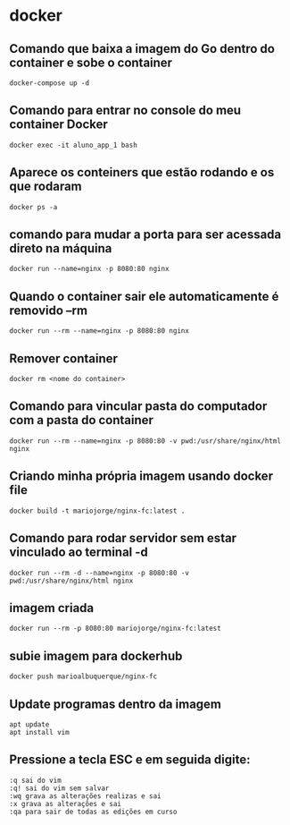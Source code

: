 ﻿# docker
## Comando que baixa a imagem do Go dentro do container e sobe o container
```
docker-compose up -d 
```
## Comando para entrar no console do meu container Docker
```
docker exec -it aluno_app_1 bash
```
## Aparece os conteiners que estão rodando e os que rodaram
```
docker ps -a
```
## comando para mudar a porta para ser acessada direto na máquina 
```
docker run --name=nginx -p 8080:80 nginx
```
## Quando o container sair ele automaticamente é removido –rm
```
docker run --rm --name=nginx -p 8080:80 nginx
```
## Remover container
```
docker rm <nome do container>
```
## Comando para vincular pasta do computador com a pasta do container
```
docker run --rm --name=nginx -p 8080:80 -v pwd:/usr/share/nginx/html nginx
```
## Criando minha própria imagem usando docker file
```
docker build -t mariojorge/nginx-fc:latest .
```
## Comando para rodar servidor sem estar vinculado ao terminal -d
```
docker run --rm -d --name=nginx -p 8080:80 -v pwd:/usr/share/nginx/html nginx
```
## imagem criada
```
docker run --rm -p 8080:80 mariojorge/nginx-fc:latest
```
## subie imagem para dockerhub
```
docker push marioalbuquerque/nginx-fc
```
## Update programas dentro da imagem
```
apt update
apt install vim
```
## Pressione a tecla ESC e em seguida digite:
```
:q sai do vim
:q! sai do vim sem salvar
:wq grava as alterações realizas e sai
:x grava as alterações e sai
:qa para sair de todas as edições em curso
```
